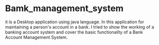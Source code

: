 # Bamk_management_system
 it is a Desktop application using java language. In this application for maintaining a person's account in a bank. I tried to show the working of a banking account system and cover the basic functionality of a Bank Account Management System. 
